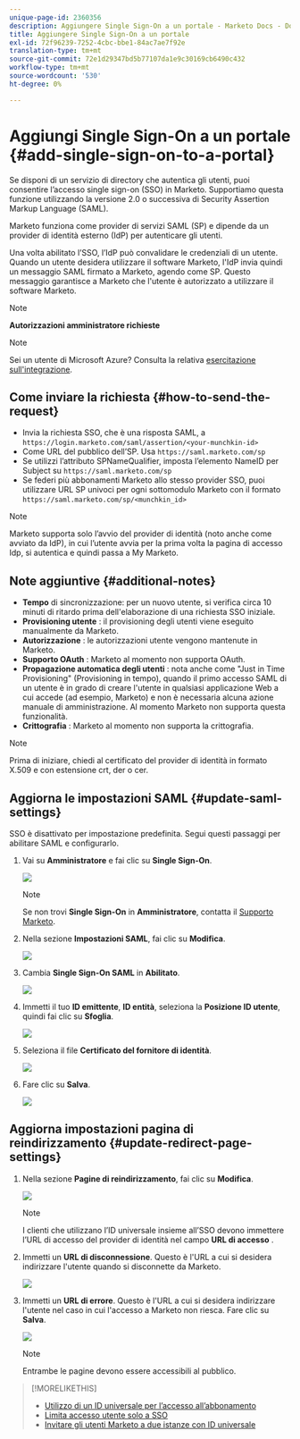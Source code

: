 ```yaml
---
unique-page-id: 2360356
description: Aggiungere Single Sign-On a un portale - Marketo Docs - Documentazione del prodotto
title: Aggiungere Single Sign-On a un portale
exl-id: 72f96239-7252-4cbc-bbe1-84ac7ae7f92e
translation-type: tm+mt
source-git-commit: 72e1d29347bd5b77107da1e9c30169cb6490c432
workflow-type: tm+mt
source-wordcount: '530'
ht-degree: 0%

---
```


# Aggiungi Single Sign-On a un portale {#add-single-sign-on-to-a-portal}

Se disponi di un servizio di directory che autentica gli utenti, puoi consentire l’accesso single sign-on (SSO) in Marketo. Supportiamo questa funzione utilizzando la versione 2.0 o successiva di Security Assertion Markup Language (SAML).

Marketo funziona come provider di servizi SAML (SP) e dipende da un provider di identità esterno (IdP) per autenticare gli utenti.

Una volta abilitato l’SSO, l’IdP può convalidare le credenziali di un utente. Quando un utente desidera utilizzare il software Marketo, l&#39;IdP invia quindi un messaggio SAML firmato a Marketo, agendo come SP. Questo messaggio garantisce a Marketo che l&#39;utente è autorizzato a utilizzare il software Marketo.

>[!NOTE]
>
>**Autorizzazioni amministratore richieste**

>[!NOTE]
>
>Sei un utente di Microsoft Azure? Consulta la relativa [esercitazione sull&#39;integrazione](https://azure.microsoft.com/en-us/documentation/articles/active-directory-saas-marketo-tutorial/).

## Come inviare la richiesta {#how-to-send-the-request}

* Invia la richiesta SSO, che è una risposta SAML, a `https://login.marketo.com/saml/assertion/<your-munchkin-id>`
* Come URL del pubblico dell’SP. Usa `https://saml.marketo.com/sp`
* Se utilizzi l’attributo SPNameQualifier, imposta l’elemento NameID per Subject su `https://saml.marketo.com/sp`
* Se federi più abbonamenti Marketo allo stesso provider SSO, puoi utilizzare URL SP univoci per ogni sottomodulo Marketo con il formato `https://saml.marketo.com/sp/<munchkin_id>`

>[!NOTE]
>
>Marketo supporta solo l’avvio del provider di identità (noto anche come avviato da IdP), in cui l’utente avvia per la prima volta la pagina di accesso Idp, si autentica e quindi passa a My Marketo.

## Note aggiuntive {#additional-notes}

* **Tempo**  di sincronizzazione: per un nuovo utente, si verifica circa 10 minuti di ritardo prima dell&#39;elaborazione di una richiesta SSO iniziale.
* **Provisioning utente** : il provisioning degli utenti viene eseguito manualmente da Marketo.
* **Autorizzazione** : le autorizzazioni utente vengono mantenute in Marketo.
* **Supporto OAuth** : Marketo al momento non supporta OAuth.
* **Propagazione automatica degli utenti** : nota anche come &quot;Just in Time Provisioning&quot; (Provisioning in tempo), quando il primo accesso SAML di un utente è in grado di creare l&#39;utente in qualsiasi applicazione Web a cui accede (ad esempio, Marketo) e non è necessaria alcuna azione manuale di amministrazione. Al momento Marketo non supporta questa funzionalità.
* **Crittografia** : Marketo al momento non supporta la crittografia.

>[!NOTE]
>
>Prima di iniziare, chiedi al certificato del provider di identità in formato X.509 e con estensione crt, der o cer.

## Aggiorna le impostazioni SAML {#update-saml-settings}

SSO è disattivato per impostazione predefinita. Segui questi passaggi per abilitare SAML e configurarlo.

1. Vai su **Amministratore** e fai clic su **Single Sign-On**.

   ![](assets/image2014-9-24-14-3a36-3a50.png)

   >[!NOTE]
   >
   >Se non trovi **Single Sign-On** in **Amministratore**, contatta il [Supporto Marketo](https://nation.marketo.com/t5/Support/ct-p/Support).

1. Nella sezione **Impostazioni SAML**, fai clic su **Modifica**.

   ![](assets/image2014-9-24-14-3a37-3a3.png)

1. Cambia **Single Sign-On SAML** in **Abilitato**.

   ![](assets/image2014-9-24-14-3a37-3a17.png)

1. Immetti il tuo **ID emittente**, **ID entità**, seleziona la **Posizione ID utente**, quindi fai clic su **Sfoglia**.

   ![](assets/image2014-9-24-14-3a37-3a32.png)

1. Seleziona il file **Certificato del fornitore di identità**.

   ![](assets/image2014-9-24-14-3a38-3a8.png)

1. Fare clic su **Salva**.

   ![](assets/image2014-9-24-14-3a38-3a22.png)

## Aggiorna impostazioni pagina di reindirizzamento {#update-redirect-page-settings}

1. Nella sezione **Pagine di reindirizzamento**, fai clic su **Modifica**.

   ![](assets/seven.png)

   >[!NOTE]
   >
   >I clienti che utilizzano l’ID universale insieme all’SSO devono immettere l’URL di accesso del provider di identità nel campo **URL di accesso** .

1. Immetti un **URL di disconnessione**. Questo è l&#39;URL a cui si desidera indirizzare l&#39;utente quando si disconnette da Marketo.

   ![](assets/eight.png)

1. Immetti un **URL di errore**. Questo è l&#39;URL a cui si desidera indirizzare l&#39;utente nel caso in cui l&#39;accesso a Marketo non riesca. Fare clic su **Salva**.

   ![](assets/nine.png)

   >[!NOTE]
   >
   >Entrambe le pagine devono essere accessibili al pubblico.

>[!MORELIKETHIS]
>
>* [Utilizzo di un ID universale per l’accesso all’abbonamento](/help/marketo/product-docs/administration/settings/using-a-universal-id-for-subscription-login.md)
>* [Limita accesso utente solo a SSO](/help/marketo/product-docs/administration/additional-integrations/restrict-user-login-to-sso-only.md)
>* [Invitare gli utenti Marketo a due istanze con ID universale](https://nation.marketo.com/t5/Knowledgebase/Inviting-Marketo-Users-to-Two-Instances-with-Universal-ID-UID/ta-p/251122)

